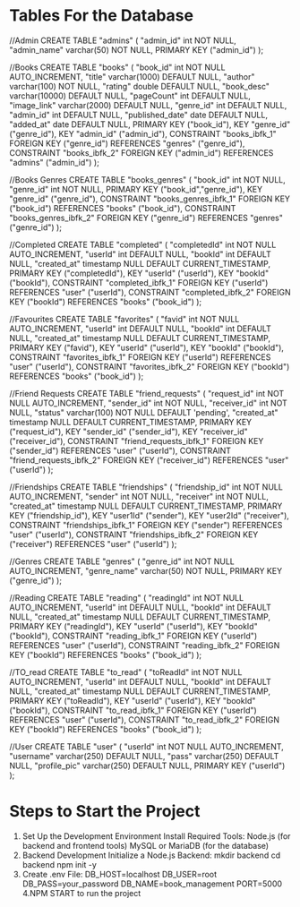 # Tables For the Database

//Admin
CREATE TABLE "admins" (
  "admin_id" int NOT NULL,
  "admin_name" varchar(50) NOT NULL,
  PRIMARY KEY ("admin_id")
);

//Books
CREATE TABLE "books" (
  "book_id" int NOT NULL AUTO_INCREMENT,
  "title" varchar(1000) DEFAULT NULL,
  "author" varchar(100) NOT NULL,
  "rating" double DEFAULT NULL,
  "book_desc" varchar(10000) DEFAULT NULL,
  "pageCount" int DEFAULT NULL,
  "image_link" varchar(2000) DEFAULT NULL,
  "genre_id" int DEFAULT NULL,
  "admin_id" int DEFAULT NULL,
  "published_date" date DEFAULT NULL,
  "added_at" date DEFAULT NULL,
  PRIMARY KEY ("book_id"),
  KEY "genre_id" ("genre_id"),
  KEY "admin_id" ("admin_id"),
  CONSTRAINT "books_ibfk_1" FOREIGN KEY ("genre_id") REFERENCES "genres" ("genre_id"),
  CONSTRAINT "books_ibfk_2" FOREIGN KEY ("admin_id") REFERENCES "admins" ("admin_id")
);

//Books Genres
CREATE TABLE "books_genres" (
  "book_id" int NOT NULL,
  "genre_id" int NOT NULL,
  PRIMARY KEY ("book_id","genre_id"),
  KEY "genre_id" ("genre_id"),
  CONSTRAINT "books_genres_ibfk_1" FOREIGN KEY ("book_id") REFERENCES "books" ("book_id"),
  CONSTRAINT "books_genres_ibfk_2" FOREIGN KEY ("genre_id") REFERENCES "genres" ("genre_id")
);

//Completed
CREATE TABLE "completed" (
  "completedId" int NOT NULL AUTO_INCREMENT,
  "userId" int DEFAULT NULL,
  "bookId" int DEFAULT NULL,
  "created_at" timestamp NULL DEFAULT CURRENT_TIMESTAMP,
  PRIMARY KEY ("completedId"),
  KEY "userId" ("userId"),
  KEY "bookId" ("bookId"),
  CONSTRAINT "completed_ibfk_1" FOREIGN KEY ("userId") REFERENCES "user" ("userId"),
  CONSTRAINT "completed_ibfk_2" FOREIGN KEY ("bookId") REFERENCES "books" ("book_id")
);

//Favourites
CREATE TABLE "favorites" (
  "favid" int NOT NULL AUTO_INCREMENT,
  "userId" int DEFAULT NULL,
  "bookId" int DEFAULT NULL,
  "created_at" timestamp NULL DEFAULT CURRENT_TIMESTAMP,
  PRIMARY KEY ("favid"),
  KEY "userId" ("userId"),
  KEY "bookId" ("bookId"),
  CONSTRAINT "favorites_ibfk_1" FOREIGN KEY ("userId") REFERENCES "user" ("userId"),
  CONSTRAINT "favorites_ibfk_2" FOREIGN KEY ("bookId") REFERENCES "books" ("book_id")
);

//Friend Requests
CREATE TABLE "friend_requests" (
  "request_id" int NOT NULL AUTO_INCREMENT,
  "sender_id" int NOT NULL,
  "receiver_id" int NOT NULL,
  "status" varchar(100) NOT NULL DEFAULT 'pending',
  "created_at" timestamp NULL DEFAULT CURRENT_TIMESTAMP,
  PRIMARY KEY ("request_id"),
  KEY "sender_id" ("sender_id"),
  KEY "receiver_id" ("receiver_id"),
  CONSTRAINT "friend_requests_ibfk_1" FOREIGN KEY ("sender_id") REFERENCES "user" ("userId"),
  CONSTRAINT "friend_requests_ibfk_2" FOREIGN KEY ("receiver_id") REFERENCES "user" ("userId")
);

//Friendships
CREATE TABLE "friendships" (
  "friendship_id" int NOT NULL AUTO_INCREMENT,
  "sender" int NOT NULL,
  "receiver" int NOT NULL,
  "created_at" timestamp NULL DEFAULT CURRENT_TIMESTAMP,
  PRIMARY KEY ("friendship_id"),
  KEY "user1Id" ("sender"),
  KEY "user2Id" ("receiver"),
  CONSTRAINT "friendships_ibfk_1" FOREIGN KEY ("sender") REFERENCES "user" ("userId"),
  CONSTRAINT "friendships_ibfk_2" FOREIGN KEY ("receiver") REFERENCES "user" ("userId")
);

//Genres
CREATE TABLE "genres" (
  "genre_id" int NOT NULL AUTO_INCREMENT,
  "genre_name" varchar(50) NOT NULL,
  PRIMARY KEY ("genre_id")
);

//Reading
CREATE TABLE "reading" (
  "readingId" int NOT NULL AUTO_INCREMENT,
  "userId" int DEFAULT NULL,
  "bookId" int DEFAULT NULL,
  "created_at" timestamp NULL DEFAULT CURRENT_TIMESTAMP,
  PRIMARY KEY ("readingId"),
  KEY "userId" ("userId"),
  KEY "bookId" ("bookId"),
  CONSTRAINT "reading_ibfk_1" FOREIGN KEY ("userId") REFERENCES "user" ("userId"),
  CONSTRAINT "reading_ibfk_2" FOREIGN KEY ("bookId") REFERENCES "books" ("book_id")
);

//TO_read
CREATE TABLE "to_read" (
  "toReadId" int NOT NULL AUTO_INCREMENT,
  "userId" int DEFAULT NULL,
  "bookId" int DEFAULT NULL,
  "created_at" timestamp NULL DEFAULT CURRENT_TIMESTAMP,
  PRIMARY KEY ("toReadId"),
  KEY "userId" ("userId"),
  KEY "bookId" ("bookId"),
  CONSTRAINT "to_read_ibfk_1" FOREIGN KEY ("userId") REFERENCES "user" ("userId"),
  CONSTRAINT "to_read_ibfk_2" FOREIGN KEY ("bookId") REFERENCES "books" ("book_id")
);

//User
CREATE TABLE "user" (
  "userId" int NOT NULL AUTO_INCREMENT,
  "username" varchar(250) DEFAULT NULL,
  "pass" varchar(250) DEFAULT NULL,
  "profile_pic" varchar(250) DEFAULT NULL,
  PRIMARY KEY ("userId")
);

# Steps to Start the Project
1. Set Up the Development Environment
Install Required Tools:
  Node.js (for backend and frontend tools)
  MySQL or MariaDB (for the database)
2. Backend Development
Initialize a Node.js Backend:
  mkdir backend
  cd backend
  npm init -y
3. Create .env File:
  DB_HOST=localhost
  DB_USER=root
  DB_PASS=your_password
  DB_NAME=book_management
  PORT=5000
4.NPM START to run the project
